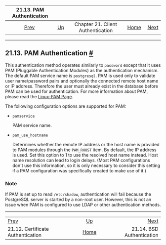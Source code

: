 <!--?xml version="1.0" encoding="UTF-8" standalone="no"?-->

|                  21.13. PAM Authentication                  |                                                                      |                                   |                                                       |                                                    |
| :---------------------------------------------------------: | :------------------------------------------------------------------- | :-------------------------------: | ----------------------------------------------------: | -------------------------------------------------: |
| [Prev](auth-cert.html "21.12. Certificate Authentication")  | [Up](client-authentication.html "Chapter 21. Client Authentication") | Chapter 21. Client Authentication | [Home](index.html "PostgreSQL 17devel Documentation") |  [Next](auth-bsd.html "21.14. BSD Authentication") |

***

## 21.13. PAM Authentication [#](#AUTH-PAM)

This authentication method operates similarly to `password` except that it uses PAM (Pluggable Authentication Modules) as the authentication mechanism. The default PAM service name is `postgresql`. PAM is used only to validate user name/password pairs and optionally the connected remote host name or IP address. Therefore the user must already exist in the database before PAM can be used for authentication. For more information about PAM, please read the [Linux-PAM Page](https://www.kernel.org/pub/linux/libs/pam/).

The following configuration options are supported for PAM:

* `pamservice`

    PAM service name.

* `pam_use_hostname`

    Determines whether the remote IP address or the host name is provided to PAM modules through the `PAM_RHOST` item. By default, the IP address is used. Set this option to 1 to use the resolved host name instead. Host name resolution can lead to login delays. (Most PAM configurations don't use this information, so it is only necessary to consider this setting if a PAM configuration was specifically created to make use of it.)

### Note

If PAM is set up to read `/etc/shadow`, authentication will fail because the PostgreSQL server is started by a non-root user. However, this is not an issue when PAM is configured to use LDAP or other authentication methods.

***

|                                                             |                                                                      |                                                    |
| :---------------------------------------------------------- | :------------------------------------------------------------------: | -------------------------------------------------: |
| [Prev](auth-cert.html "21.12. Certificate Authentication")  | [Up](client-authentication.html "Chapter 21. Client Authentication") |  [Next](auth-bsd.html "21.14. BSD Authentication") |
| 21.12. Certificate Authentication                           |         [Home](index.html "PostgreSQL 17devel Documentation")        |                          21.14. BSD Authentication |
